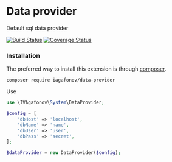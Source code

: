 # Data provider
Default sql data provider

[![Build Status](https://travis-ci.org/IVAgafonov/DataProvider.svg?branch=master)](https://travis-ci.org/IVAgafonov/DataProvider)
[![Coverage Status](https://coveralls.io/repos/github/IVAgafonov/DataProvider/badge.svg?branch=master)](https://coveralls.io/github/IVAgafonov/DataProvider?branch=master)

### Installation

The preferred way to install this extension is through [composer](http://getcomposer.org/download/).

```
composer require iagafonov/data-provider
```

Use
```php
use \IVAgafonov\System\DataProvider;

$config = [
    'dbHost' => 'localhost',
    'dbName' => 'name',
    'dbUser' => 'user',
    'dbPass' => 'secret',
];

$dataProvider = new DataProvider($config);
```
